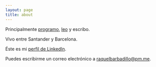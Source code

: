 ```yaml
---
layout: page
title: about
---
```


Principalmente [programo](https://www.tinybird.co/), [leo](https://www.instagram.com/ocasionalmenteleo/) y escribo.

Vivo entre Santander y Barcelona.

Éste es mi [perfil de LinkedIn](https://www.linkedin.com/in/raquelbarbadillo/).

Puedes escribirme un correo electrónico a [raquelbarbadillo@pm.me](mailto:raquelbarbadillo@pm.me).
